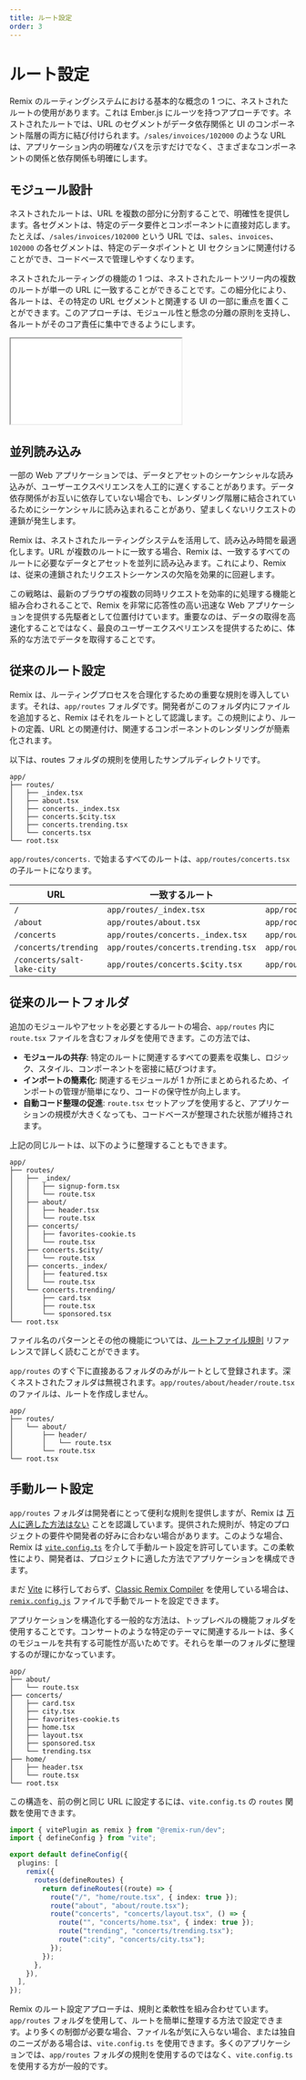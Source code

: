 ```yaml
---
title: ルート設定
order: 3
---
```


# ルート設定

Remix のルーティングシステムにおける基本的な概念の 1 つに、ネストされたルートの使用があります。これは Ember.js にルーツを持つアプローチです。ネストされたルートでは、URL のセグメントがデータ依存関係と UI のコンポーネント階層の両方に結び付けられます。`/sales/invoices/102000` のような URL は、アプリケーション内の明確なパスを示すだけでなく、さまざまなコンポーネントの関係と依存関係も明確にします。

## モジュール設計

ネストされたルートは、URL を複数の部分に分割することで、明確性を提供します。各セグメントは、特定のデータ要件とコンポーネントに直接対応します。たとえば、`/sales/invoices/102000` という URL では、`sales`、`invoices`、`102000` の各セグメントは、特定のデータポイントと UI セクションに関連付けることができ、コードベースで管理しやすくなります。

ネストされたルーティングの機能の 1 つは、ネストされたルートツリー内の複数のルートが単一の URL に一致することができることです。この細分化により、各ルートは、その特定の URL セグメントと関連する UI の一部に重点を置くことができます。このアプローチは、モジュール性と懸念の分離の原則を支持し、各ルートがそのコア責任に集中できるようにします。

<iframe src="/_docs/routing" class="w-full aspect-[1/1] rounded-lg overflow-hidden pb-4"></iframe>

## 並列読み込み

一部の Web アプリケーションでは、データとアセットのシーケンシャルな読み込みが、ユーザーエクスペリエンスを人工的に遅くすることがあります。データ依存関係がお互いに依存していない場合でも、レンダリング階層に結合されているためにシーケンシャルに読み込まれることがあり、望ましくないリクエストの連鎖が発生します。

Remix は、ネストされたルーティングシステムを活用して、読み込み時間を最適化します。URL が複数のルートに一致する場合、Remix は、一致するすべてのルートに必要なデータとアセットを並列に読み込みます。これにより、Remix は、従来の連鎖されたリクエストシーケンスの欠陥を効果的に回避します。

この戦略は、最新のブラウザの複数の同時リクエストを効率的に処理する機能と組み合わされることで、Remix を非常に応答性の高い迅速な Web アプリケーションを提供する先駆者として位置付けています。重要なのは、データの取得を高速化することではなく、最良のユーザーエクスペリエンスを提供するために、体系的な方法でデータを取得することです。

## 従来のルート設定

Remix は、ルーティングプロセスを合理化するための重要な規則を導入しています。それは、`app/routes` フォルダです。開発者がこのフォルダ内にファイルを追加すると、Remix はそれをルートとして認識します。この規則により、ルートの定義、URL との関連付け、関連するコンポーネントのレンダリングが簡素化されます。

以下は、routes フォルダの規則を使用したサンプルディレクトリです。

```text
app/
├── routes/
│   ├── _index.tsx
│   ├── about.tsx
│   ├── concerts._index.tsx
│   ├── concerts.$city.tsx
│   ├── concerts.trending.tsx
│   └── concerts.tsx
└── root.tsx
```

`app/routes/concerts.` で始まるすべてのルートは、`app/routes/concerts.tsx` の子ルートになります。

| URL                        | 一致するルート                      | レイアウト                    |
| -------------------------- | ---------------------------------- | ------------------------- |
| `/`                        | `app/routes/_index.tsx`            | `app/root.tsx`            |
| `/about`                   | `app/routes/about.tsx`             | `app/root.tsx`            |
| `/concerts`                | `app/routes/concerts._index.tsx`   | `app/routes/concerts.tsx` |
| `/concerts/trending`       | `app/routes/concerts.trending.tsx` | `app/routes/concerts.tsx` |
| `/concerts/salt-lake-city` | `app/routes/concerts.$city.tsx`    | `app/routes/concerts.tsx` |

## 従来のルートフォルダ

追加のモジュールやアセットを必要とするルートの場合、`app/routes` 内に `route.tsx` ファイルを含むフォルダを使用できます。この方法では、

- **モジュールの共存**: 特定のルートに関連するすべての要素を収集し、ロジック、スタイル、コンポーネントを密接に結びつけます。
- **インポートの簡素化**: 関連するモジュールが 1 か所にまとめられるため、インポートの管理が簡単になり、コードの保守性が向上します。
- **自動コード整理の促進**: `route.tsx` セットアップを使用すると、アプリケーションの規模が大きくなっても、コードベースが整理された状態が維持されます。

上記の同じルートは、以下のように整理することもできます。

```text
app/
├── routes/
│   ├── _index/
│   │   ├── signup-form.tsx
│   │   └── route.tsx
│   ├── about/
│   │   ├── header.tsx
│   │   └── route.tsx
│   ├── concerts/
│   │   ├── favorites-cookie.ts
│   │   └── route.tsx
│   ├── concerts.$city/
│   │   └── route.tsx
│   ├── concerts._index/
│   │   ├── featured.tsx
│   │   └── route.tsx
│   └── concerts.trending/
│       ├── card.tsx
│       ├── route.tsx
│       └── sponsored.tsx
└── root.tsx
```

ファイル名のパターンとその他の機能については、[ルートファイル規則][route-file-conventions] リファレンスで詳しく読むことができます。

`app/routes` のすぐ下に直接あるフォルダのみがルートとして登録されます。深くネストされたフォルダは無視されます。`app/routes/about/header/route.tsx` のファイルは、ルートを作成しません。

```text bad lines=[4]
app/
├── routes/
│   └── about/
│       ├── header/
│       │   └── route.tsx
│       └── route.tsx
└── root.tsx
```

## 手動ルート設定

`app/routes` フォルダは開発者にとって便利な規則を提供しますが、Remix は [万人に適した方法はない][routes-disclaimer] ことを認識しています。提供された規則が、特定のプロジェクトの要件や開発者の好みに合わない場合があります。このような場合、Remix は [`vite.config.ts`][vite-routes] を介して手動ルート設定を許可しています。この柔軟性により、開発者は、プロジェクトに適した方法でアプリケーションを構成できます。

<docs-warning>まだ [Vite][remix-vite] に移行しておらず、[Classic Remix Compiler][classic-remix-compiler] を使用している場合は、[`remix.config.js`][remix-config] ファイルで手動でルートを設定できます。</docs-warning>

アプリケーションを構造化する一般的な方法は、トップレベルの機能フォルダを使用することです。コンサートのような特定のテーマに関連するルートは、多くのモジュールを共有する可能性が高いためです。それらを単一のフォルダに整理するのが理にかなっています。

```text
app/
├── about/
│   └── route.tsx
├── concerts/
│   ├── card.tsx
│   ├── city.tsx
│   ├── favorites-cookie.ts
│   ├── home.tsx
│   ├── layout.tsx
│   ├── sponsored.tsx
│   └── trending.tsx
├── home/
│   ├── header.tsx
│   └── route.tsx
└── root.tsx
```

この構造を、前の例と同じ URL に設定するには、`vite.config.ts` の `routes` 関数を使用できます。

```ts filename=vite.config.ts
import { vitePlugin as remix } from "@remix-run/dev";
import { defineConfig } from "vite";

export default defineConfig({
  plugins: [
    remix({
      routes(defineRoutes) {
        return defineRoutes((route) => {
          route("/", "home/route.tsx", { index: true });
          route("about", "about/route.tsx");
          route("concerts", "concerts/layout.tsx", () => {
            route("", "concerts/home.tsx", { index: true });
            route("trending", "concerts/trending.tsx");
            route(":city", "concerts/city.tsx");
          });
        });
      },
    }),
  ],
});
```

Remix のルート設定アプローチは、規則と柔軟性を組み合わせています。`app/routes` フォルダを使用して、ルートを簡単に整理する方法で設定できます。より多くの制御が必要な場合、ファイル名が気に入らない場合、または独自のニーズがある場合は、`vite.config.ts` を使用できます。多くのアプリケーションでは、`app/routes` フォルダの規則を使用するのではなく、`vite.config.ts` を使用する方が一般的です。

[route-file-conventions]: ../file-conventions/routes
[remix-config]: ../file-conventions/remix-config
[classic-remix-compiler]: ../guides/vite#classic-remix-compiler-vs-remix-vite
[remix-vite]: ../guides/vite
[vite-routes]: ../file-conventions/vite-config#routes
[routes-disclaimer]: ../file-conventions/routes#disclaimer


